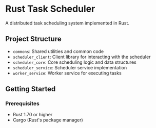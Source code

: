 # Rust Task Scheduler

A distributed task scheduling system implemented in Rust.

## Project Structure

- `commons`: Shared utilities and common code
- `scheduler_client`: Client library for interacting with the scheduler
- `scheduler_core`: Core scheduling logic and data structures
- `scheduler_service`: Scheduler service implementation
- `worker_service`: Worker service for executing tasks

## Getting Started

### Prerequisites

- Rust 1.70 or higher
- Cargo (Rust's package manager)
